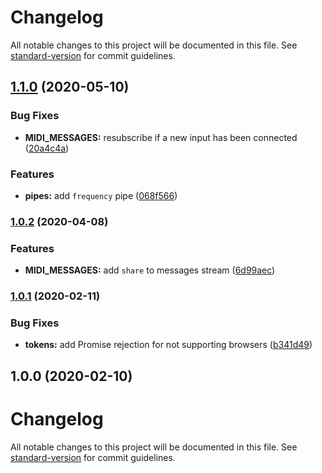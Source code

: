 # Changelog

All notable changes to this project will be documented in this file. See [standard-version](https://github.com/conventional-changelog/standard-version) for commit guidelines.

## [1.1.0](https://github.com/ng-web-apis/midi/compare/v1.0.2...v1.1.0) (2020-05-10)


### Bug Fixes

* **MIDI_MESSAGES:** resubscribe if a new input has been connected ([20a4c4a](https://github.com/ng-web-apis/midi/commit/20a4c4a))


### Features

* **pipes:** add `frequency` pipe ([068f566](https://github.com/ng-web-apis/midi/commit/068f566))

### [1.0.2](https://github.com/ng-web-apis/midi/compare/v1.0.1...v1.0.2) (2020-04-08)


### Features

* **MIDI_MESSAGES:** add `share` to messages stream ([6d99aec](https://github.com/ng-web-apis/midi/commit/6d99aec))

### [1.0.1](https://github.com/ng-web-apis/midi/compare/v1.0.0...v1.0.1) (2020-02-11)


### Bug Fixes

* **tokens:** add Promise rejection for not supporting browsers ([b341d49](https://github.com/ng-web-apis/midi/commit/b341d49))

## 1.0.0 (2020-02-10)

# Changelog

All notable changes to this project will be documented in this file. See [standard-version](https://github.com/conventional-changelog/standard-version) for commit guidelines.
